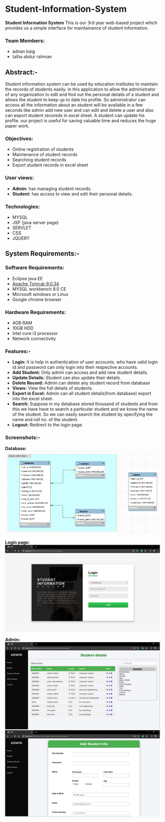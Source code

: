 # Student-Information-System
**Student Information System** This is our 3rd year web-based project which provides us a simple interface for maintainance of student information.

### Team Members:
  * adnan baig
  * talha abdur rahman

## Abstract:-
Student information system can be used by education institutes to maintain the records of students easily. in this application to allow the administrator of any organization to edit and find out the personal details of a student and allows the student to keep up to date his profile. So administrator can access all the information about an student will be available in a few seconds like admin add new user and can edit and delete a user and also can export student recoreds in excel sheet. A student can update his profile. our project is useful for saving valuable time and reduces the huge paper work. 

### Objectives:
  * Online registration of students
  * Maintenance of student records
  * Searching student records
  * Export student records in excel sheet
  
### User views:
  * **Admin:** has managing student records.
  * **Student:** has access to view and edit their personal details.
  
### Technologies:
  * MYSQL
  * JSP (java server page)
  * SERVLET
  * CSS
  * JQUERY
 
## System Requirements:-
### Software Requirements:
  * Eclipse java EE
  * [Apache Tomcat-9.0.34](https://tomcat.apache.org/download-90.cgi)
  * MYSQL workbench 8.0 CE
  * Microsoft windows or Linux
  * Google chrome browser
  
### Hardware Requirements:
  * 4GB RAM
  * 10GB HDD
  * Intel core i3 processor
  * Network connectivity
  
### Features:-
  * **Login:** It is help in authentication of user accounts. who have valid login id and password can only login into their respective accounts.
  * **Add Student:** Only admin can access and add new student details.
  * **Update Details:** Student can also update their details.
  * **Delete Record:** Admin can delete any student record from database
  * **Views:** View the full details of students.
  * **Export in Excel:** Admin can all student details(from database) export into the excel sheet.
  * **Search:** Suppose in my database stored thousand of students and from this we have have to search a particular student and we know the name of the student. So we can easily search the student by specifying the name and roll no. of the student.
  * **Logout:** Redirect to the login page.
  
### Screenshots:-
  **Database:**
  ![](https://github.com/Roshannahak/Student-Information-System/blob/master/DB_design/ER_diagram.jpg)
  
  **Login page:**
  ![](https://github.com/Roshannahak/Student-Information-System/blob/master/Screen_shots/login_page.jpg)
  
  **Admin:**
  ![](https://github.com/Roshannahak/Student-Information-System/blob/master/Screen_shots/detail_page.jpg)
  ![](https://github.com/Roshannahak/Student-Information-System/blob/master/Screen_shots/add_page.jpg)
  
  
